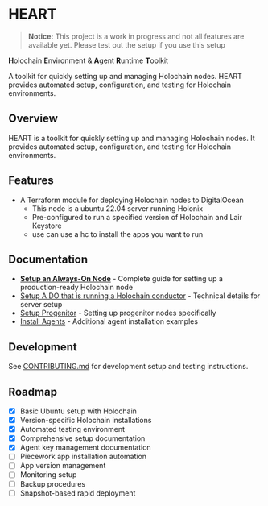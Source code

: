 # HEART

> **Notice:** This project is a work in progress and not all features are available yet.
> Please test out the setup if you use this setup

**H**olochain **E**nvironment & **A**gent **R**untime **T**oolkit

A toolkit for quickly setting up and managing Holochain nodes. HEART provides automated setup, configuration, and testing for Holochain environments.

## Overview

HEART is a toolkit for quickly setting up and managing Holochain nodes. It provides automated setup, configuration, and testing for Holochain environments.

## Features

- A Terraform module for deploying Holochain nodes to DigitalOcean
  - This node is a ubuntu 22.04 server running Holonix
  - Pre-configured to run a specified version of Holochain and Lair Keystore
  - use can use a hc to install the apps you want to run

## Documentation

- **[Setup an Always-On Node](./doc/setup-always-on-node.md)** - Complete guide for setting up a production-ready Holochain node
- [Setup A DO that is running a Holochain conductor](./doc/setup-do-holochain-server.md) - Technical details for server setup
- [Setup Progenitor](./doc/setup-progenitor.md) - Setting up progenitor nodes specifically
- [Install Agents](./doc/install-agents.md) - Additional agent installation examples

## Development

See [CONTRIBUTING.md](CONTRIBUTING.md) for development setup and testing instructions.

## Roadmap

- [x] Basic Ubuntu setup with Holochain
- [x] Version-specific Holochain installations
- [x] Automated testing environment
- [x] Comprehensive setup documentation
- [x] Agent key management documentation
- [ ] Piecework app installation automation
- [ ] App version management
- [ ] Monitoring setup
- [ ] Backup procedures
- [ ] Snapshot-based rapid deployment
